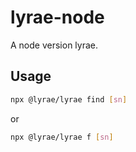 # lyrae-node

A node version lyrae.

## Usage

```bash
npx @lyrae/lyrae find [sn]
```

or

```bash
npx @lyrae/lyrae f [sn]
```

